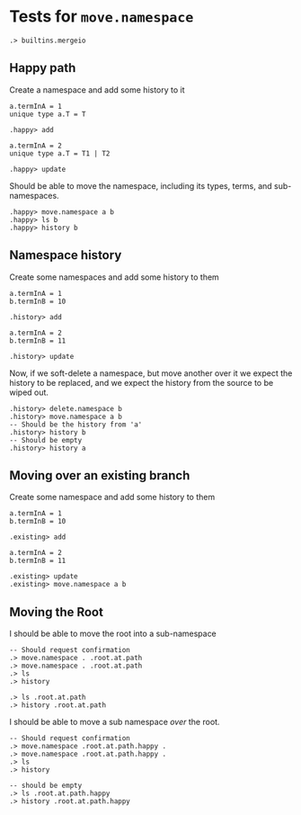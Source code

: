 # Tests for `move.namespace`

```ucm:hide
.> builtins.mergeio
```

## Happy path

Create a namespace and add some history to it

```unison
a.termInA = 1
unique type a.T = T
```

```ucm
.happy> add
```

```unison
a.termInA = 2
unique type a.T = T1 | T2
```

```ucm
.happy> update
```

Should be able to move the namespace, including its types, terms, and sub-namespaces.

```ucm
.happy> move.namespace a b
.happy> ls b
.happy> history b
```


## Namespace history


Create some namespaces and add some history to them

```unison
a.termInA = 1
b.termInB = 10
```

```ucm
.history> add
```

```unison
a.termInA = 2
b.termInB = 11
```

```ucm
.history> update
```

Now, if we soft-delete a namespace, but move another over it we expect the history to be replaced, and we expect the history from the source to be wiped out.

```ucm
.history> delete.namespace b
.history> move.namespace a b
-- Should be the history from 'a'
.history> history b
-- Should be empty
.history> history a
```


## Moving over an existing branch 

Create some namespace and add some history to them

```unison
a.termInA = 1
b.termInB = 10
```

```ucm
.existing> add
```

```unison
a.termInA = 2
b.termInB = 11
```

```ucm
.existing> update
.existing> move.namespace a b
```

## Moving the Root 

I should be able to move the root into a sub-namespace

```ucm
-- Should request confirmation
.> move.namespace . .root.at.path
.> move.namespace . .root.at.path
.> ls
.> history
```

```ucm
.> ls .root.at.path
.> history .root.at.path
```

I should be able to move a sub namespace _over_ the root.

```ucm
-- Should request confirmation
.> move.namespace .root.at.path.happy .
.> move.namespace .root.at.path.happy .
.> ls
.> history
```


```ucm:error
-- should be empty
.> ls .root.at.path.happy
.> history .root.at.path.happy
```
